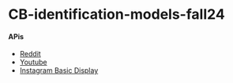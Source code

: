 # CB-identification-models-fall24

#### APis
- [Reddit](https://www.reddit.com/dev/api/)
- [Youtube](https://developers.google.com/youtube/v3/docs/comments)
- [Instagram Basic Display](https://developers.facebook.com/docs/instagram-basic-display-api)
